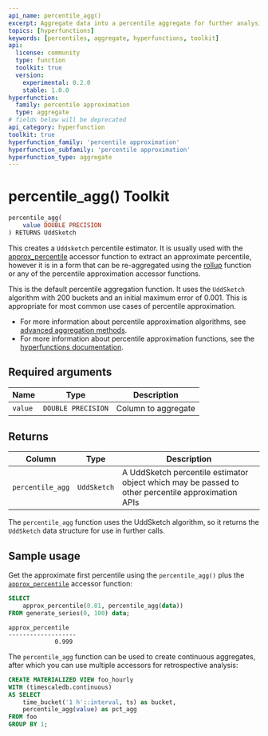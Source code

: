 ```yaml
---
api_name: percentile_agg()
excerpt: Aggregate data into a percentile aggregate for further analysis
topics: [hyperfunctions]
keywords: [percentiles, aggregate, hyperfunctions, toolkit]
api:
  license: community
  type: function
  toolkit: true
  version:
    experimental: 0.2.0
    stable: 1.0.0
hyperfunction:
  family: percentile approximation
  type: aggregate
# fields below will be deprecated
api_category: hyperfunction
toolkit: true
hyperfunction_family: 'percentile approximation'
hyperfunction_subfamily: 'percentile approximation'
hyperfunction_type: aggregate
---
```


# percentile_agg()  <tag type="toolkit">Toolkit</tag>

```sql
percentile_agg(
    value DOUBLE PRECISION
) RETURNS UddSketch
```

This creates a `Uddsketch` percentile estimator. It is usually used with the
[approx_percentile][approx_percentile] accessor function to extract an
approximate percentile, however it is in a form that can be re-aggregated using
the [rollup][rollup] function or any of the percentile approximation accessor
functions.

This is the default percentile aggregation function. It uses the `UddSketch`
algorithm with 200 buckets and an initial maximum error of 0.001. This is
appropriate for most common use cases of percentile approximation.

*   For more information about percentile approximation algorithms, see
    [advanced aggregation methods][advanced-agg].
*   For more information about percentile approximation functions, see the
    [hyperfunctions documentation][hyperfunctions-percentile-approx].

## Required arguments

|Name|Type|Description|
|-|-|-|
|`value`|`DOUBLE PRECISION`|Column to aggregate|

## Returns

|Column|Type|Description|
|-|-|-|
|`percentile_agg`|`UddSketch`|A UddSketch percentile estimator object which may be passed to other percentile approximation APIs|

The `percentile_agg` function uses the UddSketch algorithm, so it returns the
`UddSketch` data structure for use in further calls.

## Sample usage

Get the approximate first percentile using the `percentile_agg()` plus the
[`approx_percentile`][approx_percentile] accessor function:

```SQL
SELECT
    approx_percentile(0.01, percentile_agg(data))
FROM generate_series(0, 100) data;
```

```output
approx_percentile
-------------------
             0.999
```

The `percentile_agg` function can be used to create continuous aggregates,
after which you can use multiple accessors for retrospective analysis:

```SQL
CREATE MATERIALIZED VIEW foo_hourly
WITH (timescaledb.continuous)
AS SELECT
    time_bucket('1 h'::interval, ts) as bucket,
    percentile_agg(value) as pct_agg
FROM foo
GROUP BY 1;
```

[approx_percentile]: /api/:currentVersion:/hyperfunctions/percentile-approximation/approx_percentile/
[rollup]: /api/:currentVersion:/hyperfunctions/percentile-approximation/rollup-percentile/
[hyperfunctions-percentile-approx]: /timescaledb/:currentVersion:/how-to-guides/hyperfunctions/percentile-approx/
[advanced-agg]: /timescaledb/:currentVersion:/how-to-guides/hyperfunctions/percentile-approx/advanced-agg/
